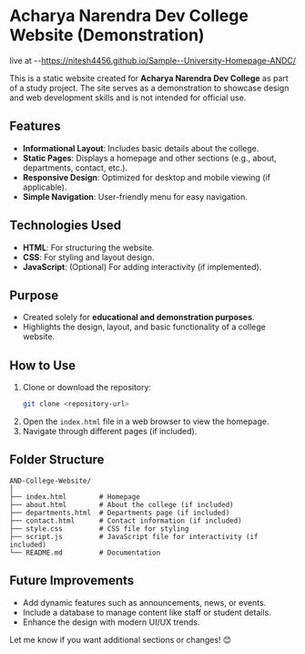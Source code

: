 # Acharya Narendra Dev College Website (Demonstration)

live at --https://nitesh4456.github.io/Sample--University-Homepage-ANDC/

This is a static website created for **Acharya Narendra Dev College** as part of a study project. The site serves as a demonstration to showcase design and web development skills and is not intended for official use.

## Features

- **Informational Layout**: Includes basic details about the college.
- **Static Pages**: Displays a homepage and other sections (e.g., about, departments, contact, etc.).
- **Responsive Design**: Optimized for desktop and mobile viewing (if applicable).
- **Simple Navigation**: User-friendly menu for easy navigation.

## Technologies Used

- **HTML**: For structuring the website.
- **CSS**: For styling and layout design.
- **JavaScript**: (Optional) For adding interactivity (if implemented).

## Purpose

- Created solely for **educational and demonstration purposes**.
- Highlights the design, layout, and basic functionality of a college website.

## How to Use

1. Clone or download the repository:
   ```bash
   git clone <repository-url>
   ```
2. Open the `index.html` file in a web browser to view the homepage.
3. Navigate through different pages (if included).

## Folder Structure

```
AND-College-Website/
│
├── index.html        # Homepage
├── about.html        # About the college (if included)
├── departments.html  # Departments page (if included)
├── contact.html      # Contact information (if included)
├── style.css         # CSS file for styling
├── script.js         # JavaScript file for interactivity (if included)
└── README.md         # Documentation
```

## Future Improvements

- Add dynamic features such as announcements, news, or events.
- Include a database to manage content like staff or student details.
- Enhance the design with modern UI/UX trends.

Let me know if you want additional sections or changes! 😊
